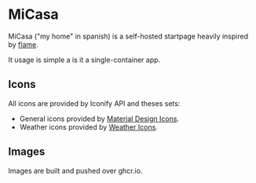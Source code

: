 # MiCasa

MiCasa ("my home" in spanish) is a self-hosted startpage heavily inspired by [flame](https://github.com/pawelmalak/flame).

It usage is simple a is it a single-container app.

## Icons
All icons are provided by Iconify API and theses sets:
- General icons provided by [Material Design Icons](https://icon-sets.iconify.design/mdi/).
- Weather icons provided by [Weather Icons](https://icon-sets.iconify.design/wi/).
## Images

Images are built and pushed over ghcr.io.
